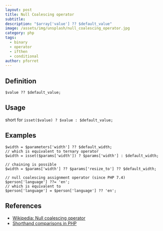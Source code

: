 ```yaml
---
layout: post
title: Null Coalescing operator
subtitle:
description: "$array['value'] ?? $default_value"
image: /assets/img/unsplash/null_coalescing_operator.jpg
category: php
tags:
  - binary
  - operator
  - ifthen
  - conditional
author: pforret
---
```

## Definition

    $value ?? $default_value;

## Usage

short for `isset($value) ? $value : $default_value;`

## Examples
 
    $width = $parameters['width'] ?? $default_width;
    // which is equivalent to ternary operator
    $width = isset($params['width']) ? $params['width'] : $default_width;

    // chaining is possible
    $width = $params['width'] ?? $params['resize_to'] ?? $default_width;
    
    // null coalescing assignment operator (since PHP 7.4)
    $person['language'] ??= 'en';
    // which is equivalent to
    $person['language'] = $person['language'] ?? 'en';

## References
 
* [Wikipedia: Null coalescing operator](https://en.wikipedia.org/wiki/Null_coalescing_operator)
* [Shorthand comparisons in PHP](https://stitcher.io/blog/shorthand-comparisons-in-php)